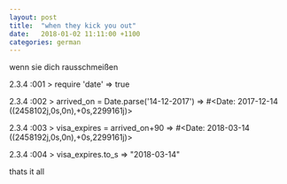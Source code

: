```yaml
---
layout: post
title:  "when they kick you out"
date:   2018-01-02 11:11:00 +1100
categories: german
---
```


wenn sie dich rausschmeißen

2.3.4 :001 > require 'date'
=> true

2.3.4 :002 > arrived_on = Date.parse('14-12-2017')
=> #<Date: 2017-12-14 ((2458102j,0s,0n),+0s,2299161j)>

2.3.4 :003 > visa_expires = arrived_on+90
=> #<Date: 2018-03-14 ((2458192j,0s,0n),+0s,2299161j)>

2.3.4 :004 > visa_expires.to_s
=> "2018-03-14"

thats it all

